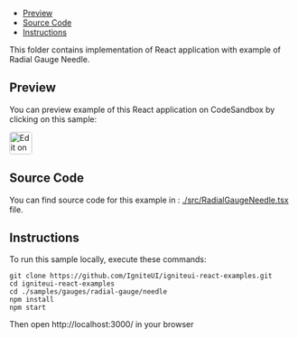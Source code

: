 <!-- NOTE: do not change this file because it will be auto re-generated from template file: -->
<!-- https://github.com/IgniteUI/igniteui-react-examples/tree/master/templates/sample/ReadMe.md -->

<!-- ## Table of Contents -->
- [Preview](#Preview)
- [Source Code](#Source-Code)
- [Instructions](#Instructions)

This folder contains implementation of React application with example of Radial Gauge Needle.
<!-- in the Radial Gauge component -->
<!-- [Radial Gauge](https://infragistics.com/Reactsite/components/radial-gauge.html) -->

## Preview

You can preview example of this React application on CodeSandbox by clicking on this sample:

<html lang="en" xmlns="http://www.w3.org/1999/xhtml">
    <body>
        <a target="_blank" href="https://codesandbox.io/s/github/IgniteUI/igniteui-react-examples/tree/master/samples/gauges/radial-gauge/needle?fontsize=14&hidenavigation=1&theme=dark&view=preview&file=/src/RadialGaugeNeedle.tsx" rel="noopener noreferrer">
            <img height="40px" style="border-radius: 0.25rem" alt="Edit on CodeSandbox" src="https://static.infragistics.com/xplatform/images/sandbox/code.png"/>
        </a>
        <!-- <a target="_blank"
href="https://codesandbox.io/s/github/IgniteUI/igniteui-react-examples/tree/master/samples/maps/geo-map/binding-csv-points?fontsize=14&hidenavigation=1&theme=dark&view=preview">
            <img alt="Edit Sample" src="https://codesandbox.io/static/img/play-codesandbox.svg"/>
        </a> -->
        <!-- <a target="_blank" style="margin-left: 0.5rem"
href="https://codesandbox.io/embed/github/IgniteUI/igniteui-react-examples/tree/master/samples/gauges/radial-gauge/needle?fontsize=14&hidenavigation=1&theme=dark&view=preview&file=/src/RadialGaugeNeedle.tsx">
            <img height="40px" style="border-radius: 5px" alt="View on CodeSandbox" src="https://static.infragistics.com/xplatform/images/sandbox/view.png"/>
        </a> -->
        <!-- <a target="_blank"
href="https://codesandbox.io/embed/github/IgniteUI/igniteui-react-examples/tree/master/samples/maps/geo-map/binding-csv-points?fontsize=14&hidenavigation=1&theme=dark&view=preview">
            <img alt="View on CodeSandbox" src="https://static.infragistics.com/xplatform/images/sandbox/view.png"/>
        </a>
https://codesandbox.io/embed/react-treemap-overview-rtb45
https://codesandbox.io/static/img/play-codesandbox.svg
https://codesandbox.io/embed/react-treemap-overview-rtb45?view=browser -->
    </body>
</html>

<!-- ## Sample Preview -->

<!-- <iframe
  src="https://codesandbox.io/embed/github/IgniteUI/igniteui-react-examples/tree/master/samples/gauges/radial-gauge/needle?fontsize=14&hidenavigation=1&theme=dark&view=preview&file=/src/RadialGaugeNeedle.tsx"
  style="width:100%; height:400px; border:0; border-radius: 4px; overflow:hidden;"
  allow="accelerometer; ambient-light-sensor; camera; encrypted-media; geolocation; gyroscope; hid; microphone; midi; payment; usb; vr"
  sandbox="allow-forms allow-modals allow-popups allow-presentation allow-same-origin allow-scripts"
></iframe> -->

## Source Code

You can find source code for this example in :
[./src/RadialGaugeNeedle.tsx](./src/RadialGaugeNeedle.tsx) file.

<!-- The following section provides source code from:
`./src/RadialGaugeNeedle.tsx` file: -->

<!-- ```tsx
import { IgrRadialGauge } from 'igniteui-react-gauges';
import { IgrRadialGaugeModule } from 'igniteui-react-gauges';
import * as React from 'react';

IgrRadialGaugeModule.register();

export default class RadialGaugeNeedle extends React.Component<any, any> {

    constructor(props: any) {
        super(props);

        this.state = { componentVisible: true }
    }

    public render() {
        return (
            <div className="igContainer">
            <IgrRadialGauge
                height="100%"
                width="100%"
                isNeedleDraggingEnabled={true}
                isNeedleDraggingConstrained={true}
                needleShape="NeedleWithBulb"
                needleBrush="DodgerBlue"
                needleOutline="DodgerBlue"
                needleEndExtent={0.475}
                needleStrokeThickness={1}

                needlePivotShape="CircleOverlay"
                needlePivotBrush="#9f9fa0"
                needlePivotOutline="#9f9fa0"
                needlePivotWidthRatio={0.2}
                needlePivotStrokeThickness={1}

                value={50}
                minimumValue={0}
                maximumValue={80}
                interval={10} />
            </div>
        );
    }
}

``` -->

## Instructions
To run this sample locally, execute these commands:

```
git clone https://github.com/IgniteUI/igniteui-react-examples.git
cd igniteui-react-examples
cd ./samples/gauges/radial-gauge/needle
npm install
npm start

```

Then open http://localhost:3000/ in your browser


